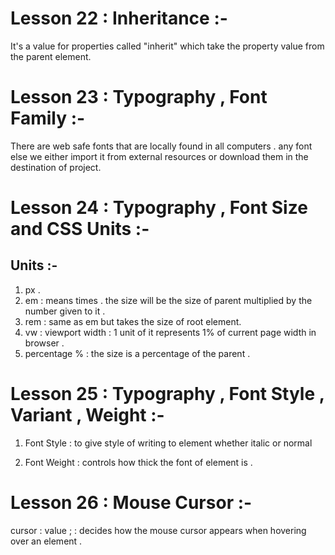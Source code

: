 # Lesson 22 : Inheritance :-

It's a value for properties called "inherit" which take the property value from the parent element.

# Lesson 23 : Typography , Font Family :-

There are web safe fonts that are locally found in all computers . any font else we either import it from external resources or download them in the destination of project.


# Lesson 24 : Typography , Font Size and CSS Units :-

## Units :-

1. px .
2. em : means times . the size will be the size of parent multiplied by the number given to it .
3. rem : same as em but takes the size of root element.
4. vw : viewport width : 1 unit of it represents 1% of current page width in browser .
5. percentage % : the size is a percentage of the parent .

# Lesson 25 : Typography , Font Style , Variant , Weight :-

1. Font Style : to give style of writing to element whether italic or normal

2. Font Weight : controls how thick the font of element is .

# Lesson 26 : Mouse Cursor :-

cursor : value ;  : decides how the mouse cursor appears when hovering over an element .